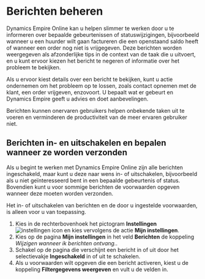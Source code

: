 # Berichten beheren

Dynamics Empire Online kan u helpen slimmer te werken door u te informeren over bepaalde gebeurtenissen of statuswijzigingen, bijvoorbeeld wanneer u een huurder wilt gaan factureren die een openstaand saldo heeft of wanneer een order nog niet is vrijgegeven. Deze berichten worden weergegeven als afzonderlijke tips in de context van de taak die u uitvoert, en u kunt ervoor kiezen het bericht te negeren of informatie over het probleem te bekijken.  

Als u ervoor kiest details over een bericht te bekijken, kunt u actie ondernemen om het probleem op te lossen, zoals contact opnemen met de klant, een order vrijgeven, enzovoort. U bepaalt wat er gebeurt en Dynamics Empire geeft u advies en doet aanbevelingen.  

Berichten kunnen onervaren gebruikers helpen onbekende taken uit te voeren en verminderen de productiviteit van de meer ervaren gebruiker niet.  

## Berichten in- en uitschakelen en bepalen wanneer ze worden verzonden

Als u begint te werken met Dynamics Empire Online zijn alle berichten ingeschakeld, maar kunt u deze naar wens in- of uitschakelen, bijvoorbeeld als u niet geïnteresseerd bent in een bepaalde gebeurtenis of status. Bovendien kunt u voor sommige berichten de voorwaarden opgeven wanneer deze moeten worden verzonden.  

Het in- of uitschakelen van berichten en de door u ingestelde voorwaarden, is alleen voor u van toepassing.  

1. Kies in de rechterbovenhoek het pictogram **Instellingen** ![instellingen icon](/assets/images/instellingen.png "instellingen icon") en kies vervolgens de actie **Mijn instellingen**.  
2. Kies op de pagina **Mijn instellingen** in het veld **Berichten** de koppeling *Wijzigen wanneer ik berichten ontvang.*.  
3. Schakel op de pagina die verschijnt een bericht in of uit door het selectievakje **Ingeschakeld** in of uit te schakelen.  
4. Als u voorwaarden wilt opgeven die een bericht activeren, kiest u de koppeling **Filtergegevens weergeven** en vult u de velden in.  
